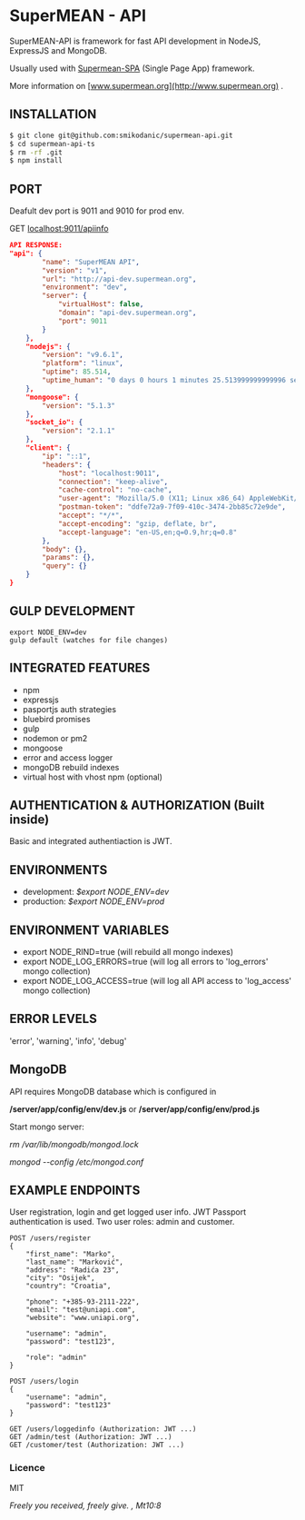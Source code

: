 # SuperMEAN - API
SuperMEAN-API is framework for fast API development in NodeJS, ExpressJS and MongoDB.

Usually used with [Supermean-SPA](https://github.com/smikodanic/supermean-spa) (Single Page App) framework.

More information on [www.supermean.org](http://www.supermean.org) .



## INSTALLATION
```bash
$ git clone git@github.com:smikodanic/supermean-api.git
$ cd supermean-api-ts
$ rm -rf .git
$ npm install
```



## PORT
Deafult dev port is 9011 and 9010 for prod env.

GET [localhost:9011/apiinfo](http://localhost:9011/apiinfo)

```json
API RESPONSE:
"api": {
        "name": "SuperMEAN API",
        "version": "v1",
        "url": "http://api-dev.supermean.org",
        "environment": "dev",
        "server": {
            "virtualHost": false,
            "domain": "api-dev.supermean.org",
            "port": 9011
        }
    },
    "nodejs": {
        "version": "v9.6.1",
        "platform": "linux",
        "uptime": 85.514,
        "uptime_human": "0 days 0 hours 1 minutes 25.513999999999996 seconds"
    },
    "mongoose": {
        "version": "5.1.3"
    },
    "socket_io": {
        "version": "2.1.1"
    },
    "client": {
        "ip": "::1",
        "headers": {
            "host": "localhost:9011",
            "connection": "keep-alive",
            "cache-control": "no-cache",
            "user-agent": "Mozilla/5.0 (X11; Linux x86_64) AppleWebKit/537.36 (KHTML, like Gecko) Chrome/66.0.3359.181 Safari/537.36",
            "postman-token": "ddfe72a9-7f09-410c-3474-2bb85c72e9de",
            "accept": "*/*",
            "accept-encoding": "gzip, deflate, br",
            "accept-language": "en-US,en;q=0.9,hr;q=0.8"
        },
        "body": {},
        "params": {},
        "query": {}
    }
}
```



## GULP DEVELOPMENT
```
export NODE_ENV=dev
gulp default (watches for file changes)
```

## INTEGRATED FEATURES
- npm
- expressjs
- pasportjs auth strategies
- bluebird promises
- gulp
- nodemon or pm2
- mongoose
- error and access logger
- mongoDB rebuild indexes
- virtual host with vhost npm (optional)


## AUTHENTICATION & AUTHORIZATION (Built inside)
Basic and integrated authentiaction is JWT.


## ENVIRONMENTS
* development: *$export NODE_ENV=dev*
* production: *$export NODE_ENV=prod*


## ENVIRONMENT VARIABLES
- export NODE_RIND=true (will rebuild all mongo indexes)
- export NODE_LOG_ERRORS=true (will log all errors to 'log_errors' mongo collection)
- export NODE_LOG_ACCESS=true (will log all API access to 'log_access' mongo collection)


## ERROR LEVELS
'error', 'warning', 'info', 'debug'



## MongoDB
API requires MongoDB database which is configured in

**/server/app/config/env/dev.js**
or
**/server/app/config/env/prod.js**



Start mongo server:

*rm /var/lib/mongodb/mongod.lock*

*mongod --config /etc/mongod.conf*



## EXAMPLE ENDPOINTS
User registration, login and get logged user info. JWT Passport authentication is used.
Two user roles: admin and customer.
```
POST /users/register
{
    "first_name": "Marko",
    "last_name": "Marković",
    "address": "Radića 23",
    "city": "Osijek",
    "country": "Croatia",

    "phone": "+385-93-2111-222",
    "email": "test@uniapi.com",
    "website": "www.uniapi.org",

    "username": "admin",
    "password": "test123",

    "role": "admin"
}

POST /users/login
{
	"username": "admin",
	"password": "test123"
}

GET /users/loggedinfo (Authorization: JWT ...)
GET /admin/test (Authorization: JWT ...)
GET /customer/test (Authorization: JWT ...)
```




### Licence
MIT

*Freely you received, freely give. , Mt10:8*

